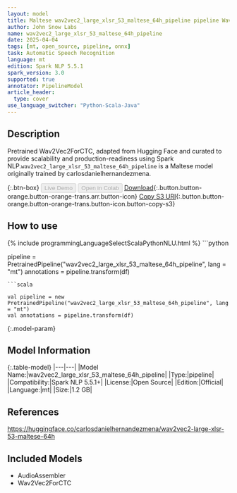 ```yaml
---
layout: model
title: Maltese wav2vec2_large_xlsr_53_maltese_64h_pipeline pipeline Wav2Vec2ForCTC from carlosdanielhernandezmena
author: John Snow Labs
name: wav2vec2_large_xlsr_53_maltese_64h_pipeline
date: 2025-04-04
tags: [mt, open_source, pipeline, onnx]
task: Automatic Speech Recognition
language: mt
edition: Spark NLP 5.5.1
spark_version: 3.0
supported: true
annotator: PipelineModel
article_header:
  type: cover
use_language_switcher: "Python-Scala-Java"
---
```


## Description

Pretrained Wav2Vec2ForCTC, adapted from Hugging Face and curated to provide scalability and production-readiness using Spark NLP.`wav2vec2_large_xlsr_53_maltese_64h_pipeline` is a Maltese model originally trained by carlosdanielhernandezmena.

{:.btn-box}
<button class="button button-orange" disabled>Live Demo</button>
<button class="button button-orange" disabled>Open in Colab</button>
[Download](https://s3.amazonaws.com/auxdata.johnsnowlabs.com/public/models/wav2vec2_large_xlsr_53_maltese_64h_pipeline_mt_5.5.1_3.0_1743774490482.zip){:.button.button-orange.button-orange-trans.arr.button-icon}
[Copy S3 URI](s3://auxdata.johnsnowlabs.com/public/models/wav2vec2_large_xlsr_53_maltese_64h_pipeline_mt_5.5.1_3.0_1743774490482.zip){:.button.button-orange.button-orange-trans.button-icon.button-copy-s3}

## How to use



<div class="tabs-box" markdown="1">
{% include programmingLanguageSelectScalaPythonNLU.html %}
```python

pipeline = PretrainedPipeline("wav2vec2_large_xlsr_53_maltese_64h_pipeline", lang = "mt")
annotations =  pipeline.transform(df)   

```
```scala

val pipeline = new PretrainedPipeline("wav2vec2_large_xlsr_53_maltese_64h_pipeline", lang = "mt")
val annotations = pipeline.transform(df)

```
</div>

{:.model-param}
## Model Information

{:.table-model}
|---|---|
|Model Name:|wav2vec2_large_xlsr_53_maltese_64h_pipeline|
|Type:|pipeline|
|Compatibility:|Spark NLP 5.5.1+|
|License:|Open Source|
|Edition:|Official|
|Language:|mt|
|Size:|1.2 GB|

## References

https://huggingface.co/carlosdanielhernandezmena/wav2vec2-large-xlsr-53-maltese-64h

## Included Models

- AudioAssembler
- Wav2Vec2ForCTC